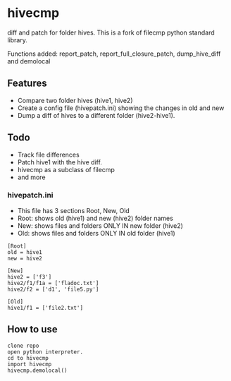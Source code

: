 # hivecmp
diff and patch for folder hives.
This is a fork of filecmp python standard library.

Functions added: report_patch, report_full_closure_patch, dump_hive_diff and demolocal

## Features
* Compare two folder hives (hive1, hive2)
* Create a config file (hivepatch.ini) showing the changes in old and new
* Dump a diff of hives to a different folder (hive2-hive1).

## Todo
* Track file differences
* Patch hive1 with the hive diff.
* hivecmp as a subclass of filecmp
* and more

### hivepatch.ini

* This file has 3 sections Root, New, Old
* Root: shows old (hive1) and new (hive2) folder names
* New: shows files and folders ONLY IN new folder (hive2)
* Old: shows files and folders ONLY IN old folder (hive1)


```
[Root]
old = hive1
new = hive2

[New]
hive2 = ['f3']
hive2/f1/f1a = ['fladoc.txt']
hive2/f2 = ['d1', 'file5.py']

[Old]
hive1/f1 = ['file2.txt']
```

## How to use
```
clone repo
open python interpreter.
cd to hivecmp
import hivecmp
hivecmp.demolocal()
```
